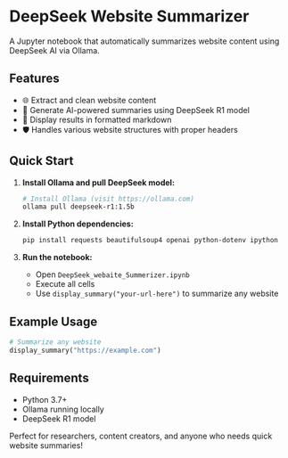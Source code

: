 # DeepSeek Website Summarizer

A Jupyter notebook that automatically summarizes website content using DeepSeek AI via Ollama.

## Features

- 🌐 Extract and clean website content
- 🤖 Generate AI-powered summaries using DeepSeek R1 model
- 📝 Display results in formatted markdown
- 🛡️ Handles various website structures with proper headers

## Quick Start

1. **Install Ollama and pull DeepSeek model:**
   ```bash
   # Install Ollama (visit https://ollama.com)
   ollama pull deepseek-r1:1.5b
   ```

2. **Install Python dependencies:**
   ```bash
   pip install requests beautifulsoup4 openai python-dotenv ipython
   ```

3. **Run the notebook:**
   - Open `DeepSeek_webaite_Summerizer.ipynb`
   - Execute all cells
   - Use `display_summary("your-url-here")` to summarize any website

## Example Usage

```python
# Summarize any website
display_summary("https://example.com")
```

## Requirements

- Python 3.7+
- Ollama running locally
- DeepSeek R1 model

Perfect for researchers, content creators, and anyone who needs quick website summaries!
